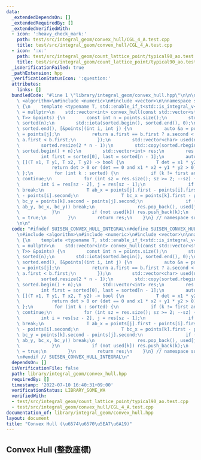 ```yaml
---
data:
  _extendedDependsOn: []
  _extendedRequiredBy: []
  _extendedVerifiedWith:
  - icon: ':heavy_check_mark:'
    path: test/src/integral_geom/convex_hull/CGL_4_A.test.cpp
    title: test/src/integral_geom/convex_hull/CGL_4_A.test.cpp
  - icon: ':x:'
    path: test/src/integral_geom/count_lattice_point/typical90_ao.test.cpp
    title: test/src/integral_geom/count_lattice_point/typical90_ao.test.cpp
  _isVerificationFailed: true
  _pathExtension: hpp
  _verificationStatusIcon: ':question:'
  attributes:
    links: []
  bundledCode: "#line 1 \"library/integral_geom/convex_hull.hpp\"\n\n\n\n#include\
    \ <algorithm>\n#include <numeric>\n#include <vector>\n\nnamespace suisen::integral_geometry\
    \ {\n    template <typename T, std::enable_if_t<std::is_integral_v<T>, std::nullptr_t>\
    \ = nullptr>\n    std::vector<int> convex_hull(const std::vector<std::pair<T,\
    \ T>> &points) {\n        const int n = points.size();\n        std::vector<int>\
    \ sorted(n);\n        std::iota(sorted.begin(), sorted.end(), 0);\n        std::sort(sorted.begin(),\
    \ sorted.end(), [&points](int i, int j) {\n            auto &a = points[i], &b\
    \ = points[j];\n            return a.first == b.first ? a.second < b.second :\
    \ a.first < b.first;\n        });\n        std::vector<char> used(n, false);\n\
    \        sorted.resize(2 * n - 1);\n        std::copy(sorted.rbegin() + n, sorted.rend(),\
    \ sorted.begin() + n);\n        std::vector<int> res;\n        res.reserve(n);\n\
    \        int first = sorted[0], last = sorted[n - 1];\n        auto isp_pos =\
    \ [](T x1, T y1, T x2, T y2) -> bool {\n            T det = x1 * y2 - y1 * x2;\n\
    \            return det > 0 or (det == 0 and x1 * x2 + y1 * y2 > 0);\n       \
    \ };\n        for (int k : sorted) {\n            if (k != first and used[k])\
    \ continue;\n            for (int sz = res.size(); sz >= 2; --sz) {\n        \
    \        int i = res[sz - 2], j = res[sz - 1];\n                if (j == last)\
    \ break;\n                T ab_x = points[j].first - points[i].first, ab_y = points[j].second\
    \ - points[i].second;\n                T bc_x = points[k].first - points[j].first,\
    \ bc_y = points[k].second - points[j].second;\n                if (isp_pos(ab_x,\
    \ ab_y, bc_x, bc_y)) break;\n                res.pop_back(), used[j] = false;\n\
    \            }\n            if (not used[k]) res.push_back(k);\n            used[k]\
    \ = true;\n        }\n        return res;\n    }\n} // namespace suisen::integral_geometry\n\
    \n\n"
  code: "#ifndef SUISEN_CONVEX_HULL_INTEGRAL\n#define SUISEN_CONVEX_HULL_INTEGRAL\n\
    \n#include <algorithm>\n#include <numeric>\n#include <vector>\n\nnamespace suisen::integral_geometry\
    \ {\n    template <typename T, std::enable_if_t<std::is_integral_v<T>, std::nullptr_t>\
    \ = nullptr>\n    std::vector<int> convex_hull(const std::vector<std::pair<T,\
    \ T>> &points) {\n        const int n = points.size();\n        std::vector<int>\
    \ sorted(n);\n        std::iota(sorted.begin(), sorted.end(), 0);\n        std::sort(sorted.begin(),\
    \ sorted.end(), [&points](int i, int j) {\n            auto &a = points[i], &b\
    \ = points[j];\n            return a.first == b.first ? a.second < b.second :\
    \ a.first < b.first;\n        });\n        std::vector<char> used(n, false);\n\
    \        sorted.resize(2 * n - 1);\n        std::copy(sorted.rbegin() + n, sorted.rend(),\
    \ sorted.begin() + n);\n        std::vector<int> res;\n        res.reserve(n);\n\
    \        int first = sorted[0], last = sorted[n - 1];\n        auto isp_pos =\
    \ [](T x1, T y1, T x2, T y2) -> bool {\n            T det = x1 * y2 - y1 * x2;\n\
    \            return det > 0 or (det == 0 and x1 * x2 + y1 * y2 > 0);\n       \
    \ };\n        for (int k : sorted) {\n            if (k != first and used[k])\
    \ continue;\n            for (int sz = res.size(); sz >= 2; --sz) {\n        \
    \        int i = res[sz - 2], j = res[sz - 1];\n                if (j == last)\
    \ break;\n                T ab_x = points[j].first - points[i].first, ab_y = points[j].second\
    \ - points[i].second;\n                T bc_x = points[k].first - points[j].first,\
    \ bc_y = points[k].second - points[j].second;\n                if (isp_pos(ab_x,\
    \ ab_y, bc_x, bc_y)) break;\n                res.pop_back(), used[j] = false;\n\
    \            }\n            if (not used[k]) res.push_back(k);\n            used[k]\
    \ = true;\n        }\n        return res;\n    }\n} // namespace suisen::integral_geometry\n\
    \n#endif // SUISEN_CONVEX_HULL_INTEGRAL\n"
  dependsOn: []
  isVerificationFile: false
  path: library/integral_geom/convex_hull.hpp
  requiredBy: []
  timestamp: '2022-07-10 16:40:31+09:00'
  verificationStatus: LIBRARY_SOME_WA
  verifiedWith:
  - test/src/integral_geom/count_lattice_point/typical90_ao.test.cpp
  - test/src/integral_geom/convex_hull/CGL_4_A.test.cpp
documentation_of: library/integral_geom/convex_hull.hpp
layout: document
title: "Convex Hull (\u6574\u6570\u5EA7\u6A19)"
---
```

## Convex Hull (整数座標)